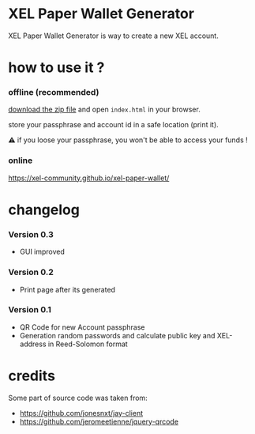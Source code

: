 # XEL Paper Wallet Generator

XEL Paper Wallet Generator is way to create a new XEL account.

# how to use it ?

### offline (recommended)

[download the zip file](../../archive/master.zip) and open `index.html` in your browser.

store your passphrase and account id in a safe location (print it).

:warning: if you loose your passphrase, you won't be able to access your funds !


### online

https://xel-community.github.io/xel-paper-wallet/

# changelog

### Version 0.3

- GUI improved  

### Version 0.2

- Print page after its generated

### Version 0.1

- QR Code for new Account passphrase
- Generation random passwords and calculate public key and XEL-address in Reed-Solomon format


# credits

Some part of source code was taken from:

- https://github.com/jonesnxt/jay-client
- https://github.com/jeromeetienne/jquery-qrcode
